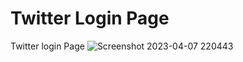 # Twitter Login Page
Twitter login Page
![Screenshot 2023-04-07 220443](https://user-images.githubusercontent.com/76729846/230638626-fc203be9-703a-4496-bd10-8c5ffd747277.png)
